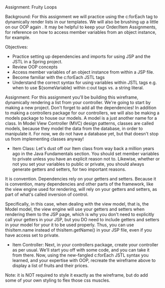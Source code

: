 Assignment: Fruity Loops

Background:
For this assignment we will practice using the c:forEach tag to dynamically render lists in our templates. We will also be brushing up a little on our OOP again . It may be helpful to keep your Order/Item Assignments, for reference on how to access member variables from an object instance, for example.

Objectives:
- Practice setting up dependencies and imports for using JSP and the JSTL in a Spring project.
- Review OOP concepts
- Access member variables of an object instance from within a JSP file.
- Become familiar with the c:forEach JSTL tags
- Understand the correct syntax for using variables within JSTL tags e.g. when to use ${someVariable} within  c:out tags vs. a string literal.

Assignment:
For this assignment you'll be building this wireframe, dynamically rendering a list from your controller.
We're going to start by making a new project. Don't forget to add all the dependencies! In addition to making a controllers package for our controllers, we will also be making a models package to house our models. A model is a just another name for a class. In Model View Controller (MVC) design patterns, classes are called models, because they model the data from the database, in order to manipulate it. For now, we do not have a database yet, but that doesn't stop us from implementing classes anyway!



- Item Class: Let's dust off our Item class from way back a million years ago in the Java Fundamentals section. 
You should set member variables to private unless you have an explicit reason not to. Likewise, whether or not you set your variables to public or private, you should always generate getters and setters, for two important reasons. 

It is convention.
Dependencies rely on your getters and setters.
Because it is convention, many dependencies and other parts of the framework, like the view engine used for rendering, will rely on your getters and setters, as part of what's called inversion of control.

Specifically, in this case, when dealing with the view model, that is, the Model model,  the view engine will use your getters and setters when rendering them to the JSP page, which is why you don't need to explicitly call your getters in your JSP, but you DO need to include getters and setters in your model for your it to be used properly. Thus, you can use thisItem.name instead of  thisItem.getName() in your JSP file, even if you have access set to private.



- Item Controller: Next, in your controllers package, create your controller as per usual. We'll start you off with some code, and you can take it from there.
Now, using the new-fangled c:forEach JSTL syntax you learned, and your expertise with OOP, recreate the wireframe above to display a list of fruits and their prices. 

Note: it is NOT required to style it exactly as the wireframe, but do add some of your own styling to flex those css muscles.
